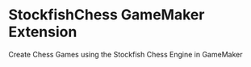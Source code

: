 # StockfishChess GameMaker Extension
Create Chess Games using the Stockfish Chess Engine in GameMaker
